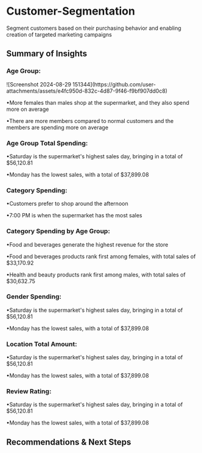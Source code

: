 # Customer-Segmentation
Segment customers based on their purchasing behavior and enabling creation of targeted marketing campaigns
<h2>Summary of Insights</h2>

<h3>Age Group:</h3>
![Screenshot 2024-08-29 151344](https://github.com/user-attachments/assets/e4fc950d-832c-4d87-9f46-f9bf907dd0c8)

<p>•More females than males shop at the supermarket, and they also spend more on average
   
  •There are more members compared to normal customers and the members are spending more on average</p>

<h3>Age Group Total Spending: </h3> 
<p>•Saturday is the supermarket's highest sales day, bringing in a total of $56,120.81 
   
  •Monday has the lowest sales, with a total of $37,899.08 </p>

<h3>Category Spending:</h3>
<p>•Customers prefer to shop around the afternoon
   
  •7:00 PM is when the supermarket has the most sales</p>

<h3>Category Spending by Age Group:</h3>
<p>•Food and beverages generate the highest revenue for the store
 
  •Food and beverages products rank first among females, with total sales of $33,170.92
  
  •Health and beauty products rank first among males, with total sales of $30,632.75</p> 

<h3>Gender Spending: </h3> 
<p>•Saturday is the supermarket's highest sales day, bringing in a total of $56,120.81 
   
  •Monday has the lowest sales, with a total of $37,899.08 </p>

<h3>Location Total Amount: </h3> 
<p>•Saturday is the supermarket's highest sales day, bringing in a total of $56,120.81 
   
  •Monday has the lowest sales, with a total of $37,899.08 </p>

<h3>Review Rating: </h3> 
<p>•Saturday is the supermarket's highest sales day, bringing in a total of $56,120.81 
   
  •Monday has the lowest sales, with a total of $37,899.08 </p>
  
<h2>Recommendations & Next Steps</h2>


